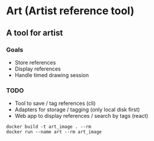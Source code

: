 # Art (Artist reference tool)

## A tool for artist

### Goals 
- Store references
- Display references
- Handle timed drawing session

### TODO
- Tool to save / tag references (cli)
- Adapters for storage / tagging (only local disk first)
- Web app to display references / search by tags (react)


```
docker build -t art_image . --rm
docker run --name art --rm art_image
```